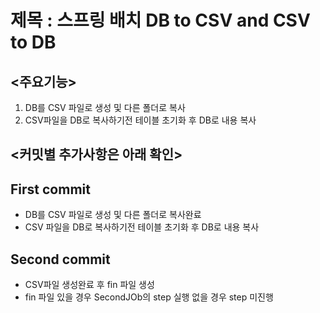 제목 : 스프링 배치 DB to CSV and CSV to DB
==========================================
## <주요기능> 
1. DB를 CSV 파일로 생성 및 다른 폴더로 복사
2. CSV파일을 DB로 복사하기전 테이블 초기화 후 DB로 내용 복사

## <커밋별 추가사항은 아래 확인>
## First commit
- DB를 CSV 파일로 생성 및 다른 폴더로 복사완료
- CSV 파일을 DB로 복사하기전 테이블 초기화 후 DB로 내용 복사

## Second commit
- CSV파일 생성완료 후 fin 파일 생성
- fin 파일 있을 경우 SecondJOb의 step 실행 없을 경우 step 미진행

